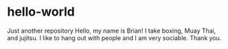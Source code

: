 # hello-world
Just another repository
Hello, my name is Brian! I take boxing, Muay Thai, and jujitsu. I like to hang out with people and I am very sociable. Thank you. 
